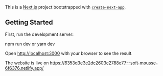 This is a [Next.js](https://nextjs.org/) project bootstrapped with [`create-next-app`](https://github.com/vercel/next.js/tree/canary/packages/create-next-app).

## Getting Started

First, run the development server:

npm run dev or yarn dev

Open [http://localhost:3000](http://localhost:3000) with your browser to see the result.

The website is live on https://6353d3e3e2dc2603c2788e77--soft-mousse-6f6376.netlify.app/

